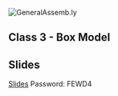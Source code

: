 ![GeneralAssemb.ly](https://github.com/generalassembly/ga-ruby-on-rails-for-devs/raw/master/images/ga.png "GeneralAssemb.ly")

## Class 3 - Box Model

Slides
------

[Slides](NA)
Password: FEWD4